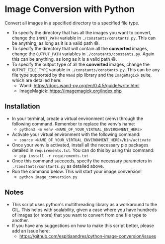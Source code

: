 # Image Conversion with Python

Convert all images in a specified directory to a specified file type.

- To specify the directory that has all the images you want to convert, change the `INPUT_PATH` variable in `./constants/constants.py`. This can be anything, as long as it is a valid path 😄.
- To specify the directory that will contain all the **converted** images, change the `OUTPUT_PATH` variables in `./constants/constants.py`. Again this can be anything, as long as it is a valid path 😄.
- To specify the output type of all the **converted** images, change the `OUTPUT_FILE_TYPE` variable in `./constants/constants.py`. This can be any file type supported by the `Wand` pip library and the `ImageMagick` suite, which are detailed here:
  - Wand: https://docs.wand-py.org/en/0.4.5/guide/write.html
  - ImageMagick: https://imagemagick.org/index.php

## Installation

- In your terminal, create a virtual environment (venv) through the following command. Remember to replace the venv's name:
  - `python3 -m venv <NAME_OF_YOUR_VIRTUAL_ENVIRONMENT_HERE>`
- Activate your virtual environment with the following command:
  - `source <NAME_OF_YOUR_VIRTUAL_ENVIRONMENT_HERE>/bin/activate`
- Once your venv is activated, install all the necessary pip packages detailed in `requirements.txt`. You can do this by using this command:
  - `pip install -r requirements.txt`
- Once this command succeeds, specify the necessary parameters in `./constants/constants.py` as detailed above.
- Run the command below. This will start your image conversion!
  - `python image_conversion.py`

## Notes

- This script uses python's multithreading library as a workaround to the GIL. This helps with scalability, given a case where you have hundreds of images (or more) that you want to convert from one file type to another.
- If you have any suggestions on how to make this script better, please add an issue here:
  - https://github.com/espitiaandres/python-image-conversion/issues
